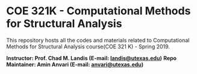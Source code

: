 # COE 321K - Computational Methods for Structural Analysis
This repository hosts all the codes and materials related to Computational Methods for Structural Analysis course(COE 321 K) - Spring 2019.

**Instructor: Prof. Chad M. Landis (E-mail: landis@utexas.edu)**
**Repo Maintainer: Amin Anvari (E-mail: anvari@utexas.edu)**
